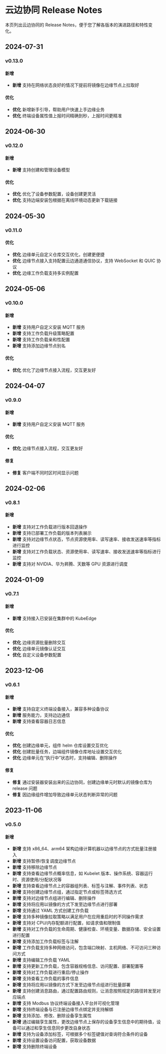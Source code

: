# 云边协同 Release Notes

本页列出云边协同的 Release Notes，便于您了解各版本的演进路径和特性变化。

## 2024-07-31

### v0.13.0

#### 新增

- **新增** 支持在网络状态良好的情况下提前将镜像在边缘节点上拉取好

#### 优化

- **优化** 新增新手引导，帮助用户快速上手边缘业务
- **优化** 终端设备属性值上报时间精确到秒，上报时间更精准

## 2024-06-30

### v0.12.0

#### 新增

- **新增** 支持创建和管理设备模型

#### 优化

- **优化** 优化了设备参数配置，设备创建更灵活
- **优化** 支持边端安装包根据在离线环境动态更新下载链接

## 2024-05-30

### v0.11.0

#### 优化

- **优化** 边缘单元自定义仓库交互优化，创建更便捷
- **优化** 边缘节点接入支持配置云边通道通信协议，支持 WebSocket 和 QUIC 协议
- **优化** 边缘工作负载支持多实例配置

## 2024-05-06

### v0.10.0

#### 新增

- **新增** 支持用户自定义安装 MQTT 服务
- **新增** 支持工作负载升级策略配置
- **新增** 支持工作负载亲和性配置
- **新增** 支持添加边缘节点别名

#### 优化

- **优化** 优化了边缘节点接入流程，交互更友好

## 2024-04-07

### v0.9.0

#### 新增

- **新增** 支持用户自定义安装 MQTT 服务

#### 优化

- **优化** 边缘节点接入流程，交互更友好

#### 修复

- **修复** 客户端不同时区时间显示问题

## 2024-02-06

### v0.8.1

#### 新增

- **新增** 支持对工作负载进行版本回退操作
- **新增** 支持已部署工作负载的版本列表展示
- **新增** 支持对边缘节点状态，节点资源使用率、读写速率、接收发送速率等指标进行监控
- **新增** 支持对工作负载状态、资源使用率、读写速率、接收发送速率等指标进行监控
- **新增** 支持对 NVIDIA、华为昇腾、天数等 GPU 资源进行调度

## 2024-01-09

### v0.7.1

#### 新增

- **新增** 支持接入已安装在集群中的 KubeEdge

#### 优化

- **优化** 边缘资源批量删除交互
- **优化** 边缘单元镜像认证交互
- **优化** 自定义设备参数配置

## 2023-12-06

### v0.6.1

#### 新增

- **新增** 支持自定义终端设备接入，兼容多种设备协议
- **新增** 服务能力，支持边边通信
- **新增** 支持查看容器日志信息

#### 优化

- **优化** 创建边缘单元，组件 helm 仓库设置交互优化
- **优化** 创建批量任务，边端组件镜像仓库地址设置交互优化
- **优化** 边缘单元在“执行中”状态时，支持编辑、删除操作

#### 修复

- **修复** 通过安装器安装出来的云边协同，创建边缘单元时默认的镜像仓库为 release 问题
- **修复** 因边缘组件增加导致边缘单元状态判断异常的问题

## 2023-11-06

### v0.5.0

#### 新增

- **新增** 支持 x86_64、arm64 架构边缘计算机器以边缘节点的方式批量注册接入
- **新增** 支持暂停/恢复调度边缘节点
- **新增** 支持移除边缘节点
- **新增** 支持查看边缘节点概率信息，如 Kubelet 版本、操作系统、容器运行时、资源使用/分配状况等
- **新增** 支持查看边缘节点上的容器组列表、标签与注解、事件列表、状态
- **新增** 支持创建边缘节点组，通过指定节点或标签筛选方式
- **新增** 支持对边缘节点组进行编辑、删除操作
- **新增** 支持将应用以镜像的方式下发至边缘节点进行部署
- **新增** 支持通过 YAML 方式创建工作负载
- **新增** 支持多种镜像拉取策略以满足用户在应用重启时的不同操作需求
- **新增** 支持对 CPU/内存配额进行配置，如请求值和限制值
- **新增** 支持对工作负载的生命周期、健康检查、环境变量、数据存储、安全设置进行配置
- **新增** 支持添加工作负载标签与注解
- **新增** 工作负载支持多种网络访问，包含端口映射、主机网络、不可访问三种访问方式
- **新增** 支持编辑工作负载 YAML
- **新增** 支持更新工作负载，包含容器规格信息、访问配置、部署配置等
- **新增** 支持对工作负载进行重启/停止操作
- **新增** 支持查看工作负载的事件信息
- **新增** 支持将应用以镜像的方式下发至边缘节点组进行批量部署
- **新增** 支持创建消息路由，通过配置路由规则，让消息按照规定的路径转发至对应端点
- **新增** 支持 Modbus 协议终端设备接入平台并可视化管理
- **新增** 支持终端设备与已注册边缘节点绑定并支持解绑
- **新增** 支持添加、修改、删除设备孪生属性
- **新增** 通过编辑孪生属性，更改边缘节点上保存的设备孪生信息中的期待值，设备可以通过和孪生信息同步更改自身状态
- **新增** 支持为设备添加标签，可根据多个标签键值对查询符合条件的设备
- **新增** 支持设置设备访问配置，获取设备数据
- **新增** 支持删除终端设备
